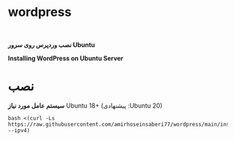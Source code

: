 # wordpress
<br>

**نصب وردپرس روی سرور Ubuntu**
<br>

******Installing WordPress on Ubuntu Server******

# نصب
**سیستم عامل مورد نیاز**
Ubuntu 18+ (پیشنهادی :Ubuntu 20)<br>

```
bash <(curl -Ls https://raw.githubusercontent.com/amirhoseinsaberi77/wordpress/main/install.sh --ipv4)
```
